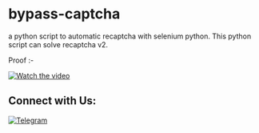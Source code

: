 # bypass-captcha

a python script to automatic recaptcha with selenium python. This python script can solve recaptcha v2.

Proof :- 

[![Watch the video](https://img.youtube.com/vi/gbUgkC8S9ak/maxresdefault.jpg)](https://youtu.be/gbUgkC8S9ak)


## Connect with Us:

[![Telegram](https://img.shields.io/badge/@dosa845-%23F7DF1C?style=flat-square&logo=telegram&logoColor=white)](https://t.me/dosa845)